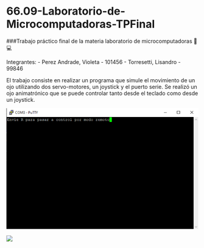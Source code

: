 # 66.09-Laboratorio-de-Microcomputadoras-TPFinal
###Trabajo práctico final de la materia laboratorio de microcomputadoras :microscope: :computer:

Integrantes:
    -   Perez Andrade, Violeta - 101456
    -   Torresetti, Lisandro - 99846

El trabajo consiste en realizar un programa que simule el movimiento de un ojo utilizando dos servo-motores, un joystick y el puerto serie. Se realizó un ojo animatrónico que se puede controlar tanto desde el teclado como desde un joystick.

![](./imgs/putty.PNG)

![](./imgs/video.gif)
